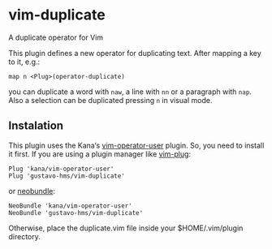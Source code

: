 # vim-duplicate
A duplicate operator for Vim

This plugin defines a new operator for duplicating text. After mapping a key 
to it, e.g.:
```vim
map n <Plug>(operator-duplicate)
```
you can duplicate a word with `naw`, a line with `nn` or a paragraph with 
`nap`. Also a selection can be duplicated pressing `n` in visual mode.

Instalation
-----------

This plugin uses the Kana‘s 
[vim-operator-user](https://github.com/kana/vim-operator-user) plugin. So, you 
need to install it first. If you are using a plugin manager like 
[vim-plug](https://github.com/junegunn/vim-plug):
```
Plug 'kana/vim-operator-user'
Plug 'gustavo-hms/vim-duplicate'
```
or [neobundle](https://github.com/Shougo/neobundle.vim):

```
NeoBundle 'kana/vim-operator-user'
NeoBundle 'gustavo-hms/vim-duplicate'
```

Otherwise, place the duplicate.vim file inside your $HOME/.vim/plugin 
directory.
